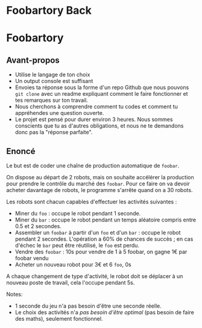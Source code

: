 # Foobartory Back

# Foobartory

## Avant-propos

- Utilise le langage de ton choix
- Un output console est suffisant
- Envoies ta réponse sous la forme d'un repo Github que nous pouvons `git clone` avec un readme expliquant comment le faire fonctionner et tes remarques sur ton travail.
- Nous cherchons à comprendre comment tu codes et comment tu appréhendes une question ouverte.
- Le projet est pensé pour durer environ 3 heures. Nous sommes conscients que tu as d'autres obligations, et nous ne te demandons donc pas la "réponse parfaite".

## Enoncé

Le but est de coder une chaîne de production automatique de `foobar`.

On dispose au départ de 2 robots, mais on souhaite accélérer la production pour prendre le contrôle du marché des `foobar`. Pour ce faire on va devoir acheter davantage de robots, le programme s'arrête quand on a 30 robots.

Les robots sont chacun capables d'effectuer les activités suivantes :

- Miner du `foo` : occupe le robot pendant 1 seconde.
- Miner du `bar` : occupe le robot pendant un temps aléatoire compris entre 0.5 et 2 secondes.
- Assembler un `foobar` à partir d'un `foo` et d'un `bar` : occupe le robot pendant 2 secondes. L'opération a 60% de chances de succès ; en cas d'échec le `bar` peut être réutilisé, le `foo` est perdu.
- Vendre des `foobar` : 10s pour vendre de 1 à 5 foobar, on gagne 1€ par foobar vendu
- Acheter un nouveau robot pour 3€ et 6 `foo`, 0s

A chaque changement de type d'activité, le robot doit se déplacer à un nouveau poste de travail, cela l'occupe pendant 5s.

Notes:

- 1 seconde du jeu n'a pas besoin d'être une seconde réelle.
- Le choix des activités n'a *pas besoin d'être optimal* (pas besoin de faire des maths), seulement fonctionnel.